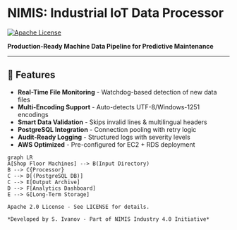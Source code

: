 # NIMIS: Industrial IoT Data Processor  
[![Apache License](https://img.shields.io/badge/License-Apache%202.0-blue.svg)](https://opensource.org/licenses/Apache-2.0)  

**Production-Ready Machine Data Pipeline for Predictive Maintenance**  

---

## 🌟 Features  
- **Real-Time File Monitoring** - Watchdog-based detection of new data files  
- **Multi-Encoding Support** - Auto-detects UTF-8/Windows-1251 encodings  
- **Smart Data Validation** - Skips invalid lines & multilingual headers  
- **PostgreSQL Integration** - Connection pooling with retry logic  
- **Audit-Ready Logging** - Structured logs with severity levels  
- **AWS Optimized** - Pre-configured for EC2 + RDS deployment  

```mermaid
graph LR
A[Shop Floor Machines] --> B(Input Directory)
B --> C{Processor}
C --> D[(PostgreSQL DB)]
C --> E[Output Archive]
D --> F[Analytics Dashboard]
E --> G[Long-Term Storage]

Apache 2.0 License - See LICENSE for details.

*Developed by S. Ivanov - Part of NIMIS Industry 4.0 Initiative*


